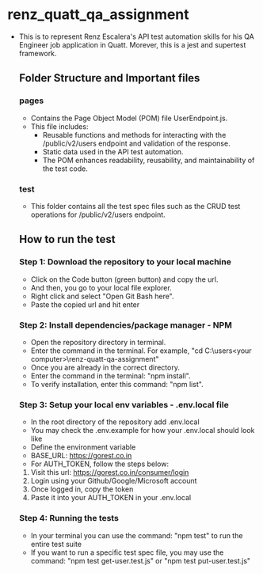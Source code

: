 # **renz_quatt_qa_assignment**
- This is to represent Renz Escalera's API test automation skills for his QA Engineer job application in Quatt. Morever, this is a jest and supertest framework.

  ## **Folder Structure and Important files**

  ### pages
  - Contains the Page Object Model (POM) file UserEndpoint.js.
  - This file includes:
    -  Reusable functions and methods for interacting with the /public/v2/users endpoint and validation of the response.
    -  Static data used in the API test automation.
    -  The POM enhances readability, reusability, and maintainability of the test code.
 
  ### test
  - This folder contains all the test spec files such as the CRUD test operations for /public/v2/users endpoint.
 
  ## **How to run the test**

  ### Step 1: Download the repository to your local machine
  - Click on the Code button (green button) and copy the url.
  - And then, you go to your local file explorer.
  - Right click and select "Open Git Bash here".
  - Paste the copied url and hit enter
  
  ### Step 2: Install dependencies/package manager - NPM
  -  Open the repository directory in terminal.
  -  Enter the command in the terminal. For example, "cd C:\users\<your computer>\renz-quatt-qa-assignment"
  -  Once you are already in the correct directory.
  -  Enter the command in the terminal: "npm install".
  -  To verify installation, enter this command: "npm list".
 
  ### Step 3: Setup your local env variables - .env.local file
  - In the root directory of the repository add .env.local
  - You may check the .env.example for how your .env.local should look like
  - Define the environment variable
  - BASE_URL: https://gorest.co.in
  - For AUTH_TOKEN, follow the steps below:
  1. Visit this url: https://gorest.co.in/consumer/login
  2. Login using your Github/Google/Microsoft account
  3. Once logged in, copy the token
  4. Paste it into your AUTH_TOKEN in your .env.local
 
  ### Step 4: Running the tests
  - In your terminal you can use the command: "npm test" to run the entire test suite
  - If you want to run a specific test spec file, you may use the command: "npm test get-user.test.js" or "npm test put-user.test.js"
